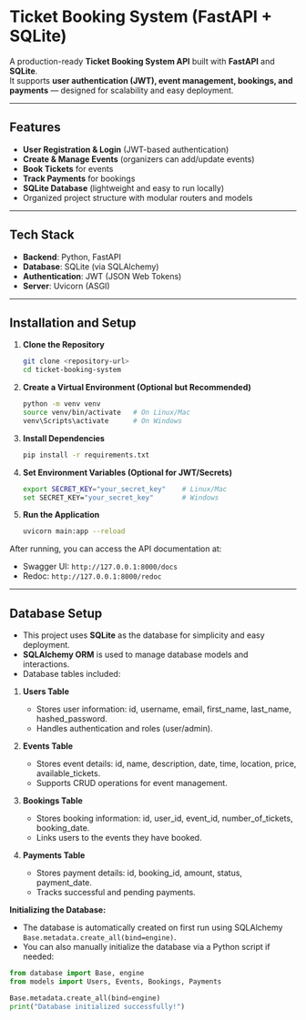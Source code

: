 # Ticket Booking System (FastAPI + SQLite)

A production-ready **Ticket Booking System API** built with **FastAPI** and **SQLite**.  
It supports **user authentication (JWT), event management, bookings, and payments** — designed for scalability and easy deployment.

---

## Features
- **User Registration & Login** (JWT-based authentication)
- **Create & Manage Events** (organizers can add/update events)
- **Book Tickets** for events
- **Track Payments** for bookings
- **SQLite Database** (lightweight and easy to run locally)
- Organized project structure with modular routers and models

---

## Tech Stack
- **Backend**: Python, FastAPI
- **Database**: SQLite (via SQLAlchemy)
- **Authentication**: JWT (JSON Web Tokens)
- **Server**: Uvicorn (ASGI)

---

## Installation and Setup

1. **Clone the Repository**  
   ```bash
   git clone <repository-url>
   cd ticket-booking-system


2. **Create a Virtual Environment (Optional but Recommended)**

   ```bash
   python -m venv venv
   source venv/bin/activate   # On Linux/Mac
   venv\Scripts\activate      # On Windows
   ```

3. **Install Dependencies**

   ```bash
   pip install -r requirements.txt
   ```

4. **Set Environment Variables (Optional for JWT/Secrets)**

   ```bash
   export SECRET_KEY="your_secret_key"    # Linux/Mac
   set SECRET_KEY="your_secret_key"       # Windows
   ```

5. **Run the Application**

   ```bash
   uvicorn main:app --reload
   ```

After running, you can access the API documentation at:

* Swagger UI: `http://127.0.0.1:8000/docs`
* Redoc: `http://127.0.0.1:8000/redoc`

---

## Database Setup

- This project uses **SQLite** as the database for simplicity and easy deployment.
- **SQLAlchemy ORM** is used to manage database models and interactions.
- Database tables included:

1. **Users Table**
   - Stores user information: id, username, email, first_name, last_name, hashed_password.
   - Handles authentication and roles (user/admin).

2. **Events Table**
   - Stores event details: id, name, description, date, time, location, price, available_tickets.
   - Supports CRUD operations for event management.

3. **Bookings Table**
   - Stores booking information: id, user_id, event_id, number_of_tickets, booking_date.
   - Links users to the events they have booked.

4. **Payments Table**
   - Stores payment details: id, booking_id, amount, status, payment_date.
   - Tracks successful and pending payments.

**Initializing the Database:**
- The database is automatically created on first run using SQLAlchemy `Base.metadata.create_all(bind=engine)`.
- You can also manually initialize the database via a Python script if needed:

```python
from database import Base, engine
from models import Users, Events, Bookings, Payments

Base.metadata.create_all(bind=engine)
print("Database initialized successfully!")
